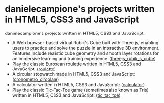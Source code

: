 # danielecampione's projects written in HTML5, CSS3 and JavaScript

danielecampione's projects written in HTML5, CSS3 and JavaScript:
* A Web browser-based virtual Rubik's Cube built with Three.js, enabling users to practice and solve the puzzle in an interactive 3D environment.
Features include realistic cube geometry and smooth layer rotations for an immersive learning and training experience.
([threejs_rubik_s_cube](https://danielecampione.github.io/docs/threejs_rubik_s_cube/index.html))
* Play the classic European roulette written in HTML5, CSS3 and JavaScript. ([roulette](https://danielecampione.github.io/docs/roulette/index.html))
* A circular stopwatch made in HTML5, CSS3 and JavaScript: ([cronometro_circolare](https://danielecampione.github.io/docs/cronometro_circolare/index.html))
* A calculator written in HTML5, CSS3 and JavaScript:
([calculator](https://danielecampione.github.io/docs/calculator/index.html))
* Play the classic Tic-Tac-Toe game (sometimes also known as Tris) written in HTML5, CSS3 and JavaScript: ([tic_tac_toe](https://danielecampione.github.io/docs/tic_tac_toe/index.html))